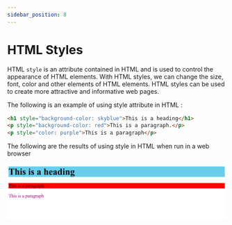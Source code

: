 ```yaml
---
sidebar_position: 8
---
```


# HTML Styles

HTML `style` is an attribute contained in HTML and is used to control the appearance of HTML elements. With HTML styles, we can change the size, font, color and other elements of HTML elements. HTML styles can be used to create more attractive and informative web pages.

The following is an example of using style attribute in HTML :

```html title="index.html"
<h1 style="background-color: skyblue">This is a heading</h1>
<p style="background-color: red">This is a paragraph.</p>
<p style="color: purple">This is a paragraph</p>
```

The following are the results of using style in HTML when run in a web browser

![Docs Version Dropdown](./img/html-styles/html-styles.png)
